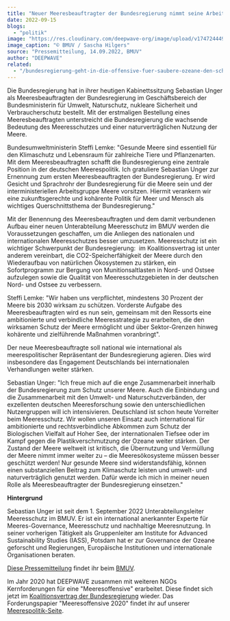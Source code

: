 ```yaml
---
title: "Neuer Meeresbeauftragter der Bundesregierung nimmt seine Arbeit auf"
date: 2022-09-15
blogs: 
  - "politik"
image: "https://res.cloudinary.com/deepwave-org/image/upload/v1747244499/deepwave.org/220921_lemke_unger_1855665-scaled.jpg"
image_caption: "© BMUV / Sascha Hilgers"
source: "Pressemitteilung, 14.09.2022, BMUV"
author: "DEEPWAVE"
related: 
  - "/bundesregierung-geht-in-die-offensive-fuer-saubere-ozeane-den-schutz-mariner-artenvielfalt-und-gegen-meeresmuell/"
---
```


Die Bundesregierung hat in ihrer heutigen Kabinettssitzung Sebastian Unger als Meeresbeauftragten der Bundesregierung im Geschäftsbereich der Bundesministerin für Umwelt, Naturschutz, nukleare Sicherheit und Verbraucherschutz bestellt. Mit der erstmaligen Bestellung eines Meeresbeauftragten unterstreicht die Bundesregierung die wachsende Bedeutung des Meeresschutzes und einer naturverträglichen Nutzung der Meere.

Bundesumweltministerin Steffi Lemke: "Gesunde Meere sind essentiell für den Klimaschutz und Lebensraum für zahlreiche Tiere und Pflanzenarten.  Mit dem Meeresbeauftragten schafft die Bundesregierung eine zentrale Position in der deutschen Meerespolitik. Ich gratuliere Sebastian Unger zur Ernennung zum ersten Meeresbeauftragten der Bundesregierung. Er wird Gesicht und Sprachrohr der Bundesregierung für die Meere sein und der interministeriellen Arbeitsgruppe Meere vorsitzen. Hiermit verankern wir eine zukunftsgerechte und kohärente Politik für Meer und Mensch als wichtiges Querschnittsthema der Bundesregierung."

Mit der Benennung des Meeresbeauftragten und dem damit verbundenen Aufbau einer neuen Unterabteilung Meeresschutz im BMUV werden die Voraussetzungen geschaffen, um die Anliegen des nationalen und internationalen Meeresschutzes besser umzusetzen. Meeresschutz ist ein wichtiger Schwerpunkt der Bundesregierung:  im Koalitionsvertrag ist unter anderem vereinbart, die CO2\-Speicherfähigkeit der Meere durch den Wiederaufbau von natürlichen Ökosystemen zu stärken, ein Sofortprogramm zur Bergung von Munitionsaltlasten in Nord- und Ostsee aufzulegen sowie die Qualität von Meeresschutzgebieten in der deutschen Nord- und Ostsee zu verbessern.

Steffi Lemke: "Wir haben uns verpflichtet, mindestens 30 Prozent der Meere bis 2030 wirksam zu schützen. Vorderste Aufgabe des Meeresbeauftragten wird es nun sein, gemeinsam mit den Ressorts eine ambitionierte und verbindliche Meeresstrategie zu erarbeiten, die den wirksamen Schutz der Meere ermöglicht und über Sektor-Grenzen hinweg kohärente und zielführende Maßnahmen voranbringt".

Der neue Meeresbeauftragte soll national wie international als meerespolitischer Repräsentant der Bundesregierung agieren. Dies wird insbesondere das Engagement Deutschlands bei internationalen Verhandlungen weiter stärken.

Sebastian Unger: "Ich freue mich auf die enge Zusammenarbeit innerhalb der Bundesregierung zum Schutz unserer Meere. Auch die Einbindung und die Zusammenarbeit mit den Umwelt- und Naturschutzverbänden, der exzellenten deutschen Meeresforschung sowie den unterschiedlichen Nutzergruppen will ich intensivieren. Deutschland ist schon heute Vorreiter beim Meeresschutz. Wir wollen unseren Einsatz auch international für ambitionierte und rechtsverbindliche Abkommen zum Schutz der Biologischen Vielfalt auf Hoher See, der internationalen Tiefsee oder im Kampf gegen die Plastikverschmutzung der Ozeane weiter stärken. Der Zustand der Meere weltweit ist kritisch, die Übernutzung und Vermüllung der Meere nimmt immer weiter zu – die Meeresökosysteme müssen besser geschützt werden! Nur gesunde Meere sind widerstandsfähig, können einen substanziellen Beitrag zum Klimaschutz leisten und umwelt- und naturverträglich genutzt werden. Dafür werde ich mich in meiner neuen Rolle als Meeresbeauftragter der Bundesregierung einsetzen."

**Hintergrund**

Sebastian Unger ist seit dem 1. September 2022 Unterabteilungsleiter Meeresschutz im BMUV. Er ist ein international anerkannter Experte für Meeres-Governance, Meeresschutz und nachhaltige Meeresnutzung. In seiner vorherigen Tätigkeit als Gruppenleiter am Institute for Advanced Sustainability Studies (IASS), Potsdam hat er zur Governance der Ozeane geforscht und Regierungen, Europäische Institutionen und internationale Organisationen beraten.

[Diese Pressemitteilung](https://www.bmuv.de/pressemitteilung/neuer-meeresbeauftragter-der-bundesregierung-nimmt-seine-arbeit-auf) findet ihr beim [BMUV](https://www.bmuv.de/).

Im Jahr 2020 hat DEEPWAVE zusammen mit weiteren NGOs Kernforderungen für eine "Meeresoffensive" erarbeitet. Diese findet sich jetzt im [Koalitionsvertrag der Bundesregierung](https://www.deepwave.org/bundesregierung-geht-in-die-offensive-fuer-saubere-ozeane-den-schutz-mariner-artenvielfalt-und-gegen-meeresmuell/) wieder. Das Forderungspapier "Meeresoffensive 2020" findet ihr auf unserer [Meerespolitik-Seite](https://www.deepwave.org/die-ozeane/meerespolitik/).
